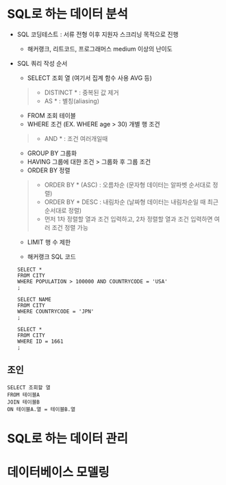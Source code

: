 # SQL로 하는 데이터 분석
* SQL 코딩테스트 : 서류 전형 이후 지원자 스크리닝 목적으로 진행
  * 해커랭크, 리트코드, 프로그래머스 medium 이상의 난이도
* SQL 쿼리 작성 순서
  * SELECT 조회 열 (여기서 집계 함수 사용 AVG 등)
   > * DISTINCT * : 중복된 값 제거
   > * AS * : 별칭(aliasing)
  * FROM 조회 테이블
  * WHERE 조건 (EX. WHERE age > 30) 개별 행 조건
   > * AND * : 조건 여러개일때
  * GROUP BY 그룹화
  * HAVING 그룹에 대한 조건 > 그룹화 후 그룹 조건
  * ORDER BY 정렬
   > * ORDER BY * (ASC) : 오름차순 (문자형 데이터는 알파벳 순서대로 정렬)
   > * ORDER BY * DESC : 내림차순 (날짜형 데이터는 내림차순일 때 최근 순서대로 정렬)
   > * 먼저 1차 정렬할 열과 조건 입력하고, 2차 정렬할 열과 조건 입력하면 여러 조건 정렬 가능
  * LIMIT 행 수 제한
 
  * 해커랭크 SQL 코드
 
  ```
  SELECT *
  FROM CITY
  WHERE POPULATION > 100000 AND COUNTRYCODE = 'USA'
  ;
  ```
  ```
  SELECT NAME
  FROM CITY
  WHERE COUNTRYCODE = 'JPN'
  ;
  ```
  ```
  SELECT *
  FROM CITY
  WHERE ID = 1661
  ;
  ```

## 조인
```
SELECT 조회할 열
FROM 테이블A
JOIN 테이블B
ON 테이블A.열 = 테이블B.열
```
 
# SQL로 하는 데이터 관리
# 데이터베이스 모델링
